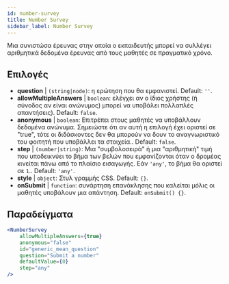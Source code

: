 ```yaml
---
id: number-survey
title: Number Survey
sidebar_label: Number Survey
---
```


Μια συνιστώσα έρευνας στην οποία ο εκπαιδευτής μπορεί να συλλέγει αριθμητικά δεδομένα έρευνας από τους μαθητές σε πραγματικό χρόνο.

## Επιλογές

* __question__ | `(string|node)`: η ερώτηση που θα εμφανιστεί. Default: `''`.
* __allowMultipleAnswers__ | `boolean`: ελέγχει αν ο ίδιος χρήστης (ή σύνοδος αν είναι ανώνυμος) μπορεί να υποβάλει πολλαπλές απαντήσεις). Default: `false`.
* __anonymous__ | `boolean`: Επιτρέπει στους μαθητές να υποβάλλουν δεδομένα ανώνυμα. Σημειώστε ότι αν αυτή η επιλογή έχει οριστεί σε "true", τότε οι διδάσκοντες δεν θα μπορούν να δουν το αναγνωριστικό του φοιτητή που υποβάλλει τα στοιχεία.. Default: `false`.
* __step__ | `(number|string)`: Μια "συμβολοσειρά" ή μια "αριθμητική" τιμή που υποδεικνύει το βήμα των βελών που εμφανίζονται όταν ο δρομέας κινείται πάνω από το πλαίσιο εισαγωγής. Εάν `'any'`, το βήμα θα οριστεί σε `1`.. Default: `'any'`.
* __style__ | `object`: Στυλ γραμμής CSS. Default: `{}`.
* __onSubmit__ | `function`: συνάρτηση επανάκλησης που καλείται μόλις οι μαθητές υποβάλουν μια απάντηση. Default: `onSubmit() {}`.


## Παραδείγματα

```jsx live
<NumberSurvey
    allowMultipleAnswers={true}
    anonymous="false"
    id="generic_mean_question"
    question="Submit a number"
    defaultValue={0}
    step="any"
/>
```

